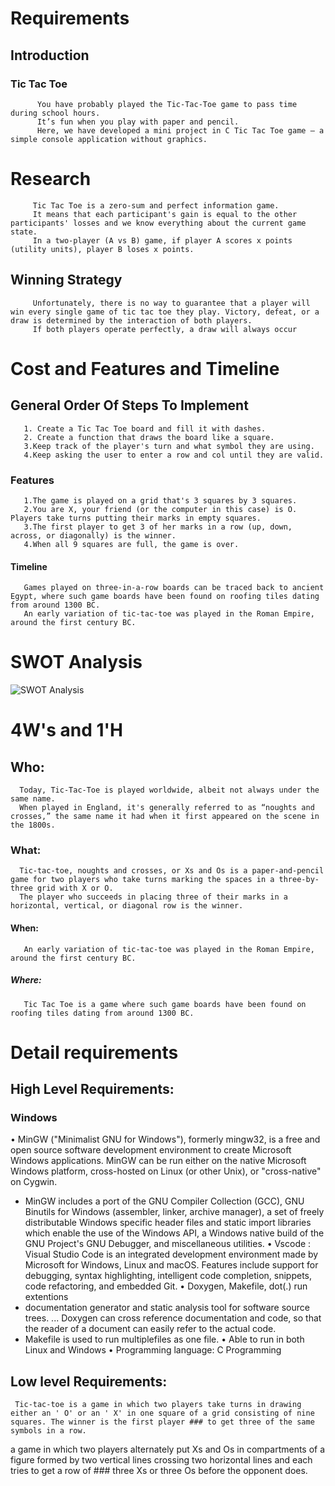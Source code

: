 # Requirements
## Introduction
### Tic Tac Toe
          You have probably played the Tic-Tac-Toe game to pass time during school hours.
          It’s fun when you play with paper and pencil.
          Here, we have developed a mini project in C Tic Tac Toe game – a simple console application without graphics.
# Research
         Tic Tac Toe is a zero-sum and perfect information game. 
         It means that each participant's gain is equal to the other participants' losses and we know everything about the current game state.
         In a two-player (A vs B) game, if player A scores x points (utility units), player B loses x points.
## Winning Strategy
         Unfortunately, there is no way to guarantee that a player will win every single game of tic tac toe they play. Victory, defeat, or a draw is determined by the interaction of both players.
         If both players operate perfectly, a draw will always occur
# Cost and Features and Timeline
## General Order Of Steps To Implement
       1. Create a Tic Tac Toe board and fill it with dashes.
       2. Create a function that draws the board like a square.
       3.Keep track of the player's turn and what symbol they are using.
       4.Keep asking the user to enter a row and col until they are valid.
### Features
       1.The game is played on a grid that's 3 squares by 3 squares.
       2.You are X, your friend (or the computer in this case) is O. Players take turns putting their marks in empty squares.
       3.The first player to get 3 of her marks in a row (up, down, across, or diagonally) is the winner.
       4.When all 9 squares are full, the game is over.
#### Timeline
       Games played on three-in-a-row boards can be traced back to ancient Egypt, where such game boards have been found on roofing tiles dating from around 1300 BC.
       An early variation of tic-tac-toe was played in the Roman Empire, around the first century BC.
# SWOT Analysis
![SWOT Analysis](https://user-images.githubusercontent.com/71758695/142768626-0ccf69be-aba4-4801-b202-faa0d9079f47.png)
# 4W's and 1'H
## Who:
      Today, Tic-Tac-Toe is played worldwide, albeit not always under the same name.
      When played in England, it's generally referred to as “noughts and crosses,” the same name it had when it first appeared on the scene in the 1800s.
### What:
      Tic-tac-toe, noughts and crosses, or Xs and Os is a paper-and-pencil game for two players who take turns marking the spaces in a three-by-three grid with X or O.
      The player who succeeds in placing three of their marks in a horizontal, vertical, or diagonal row is the winner.
         
#### When:
       An early variation of tic-tac-toe was played in the Roman Empire, around the first century BC.
##### Where:
       Tic Tac Toe is a game where such game boards have been found on roofing tiles dating from around 1300 BC.
# Detail requirements
## High Level Requirements:
### Windows
• MinGW ("Minimalist GNU for Windows"), formerly mingw32, is a free and open source software development environment to create Microsoft Windows applications. MinGW can be run either on the native Microsoft Windows platform, cross-hosted on Linux (or other Unix), or "cross-native" on Cygwin.
* MinGW includes a port of the GNU Compiler Collection (GCC), GNU Binutils for Windows (assembler, linker, archive manager), a set of freely distributable Windows specific header files and static import libraries which enable the use of the Windows API, a Windows native build of the GNU Project's GNU Debugger, and miscellaneous utilities.
• Vscode : Visual Studio Code is an integrated development environment made by Microsoft for Windows, Linux and macOS. Features include support for debugging, syntax highlighting, intelligent code completion, snippets, code refactoring, and embedded Git.
• Doxygen, Makefile, dot(.) run extentions
* documentation generator and static analysis tool for software source trees. ... Doxygen can cross reference documentation and code, so that the reader of a document can easily refer to the actual code.
* Makefile is used to run multiplefiles as one file.
• Able to run in both Linux and Windows
• Programming language: C Programming
## Low level Requirements:
     Tic-tac-toe is a game in which two players take turns in drawing either an ' O' or an ' X' in one square of a grid consisting of nine squares. The winner is the first player ### to get three of the same symbols in a row.
a game in which two players alternately put Xs and Os in compartments of a figure formed by two vertical lines crossing two horizontal lines and each tries to get a row of ### three Xs or three Os before the opponent does.
      
